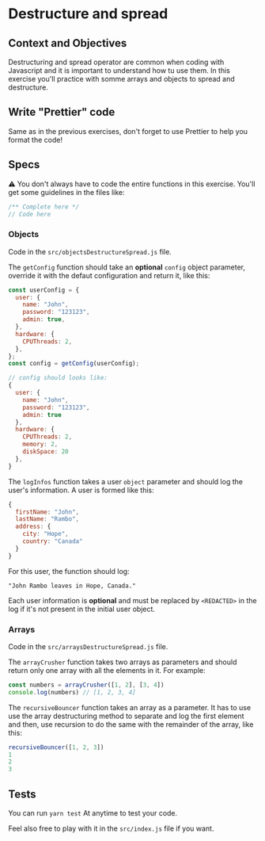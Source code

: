 # Destructure and spread

## Context and Objectives

Destructuring and spread operator are common when coding with Javascript and it is important to understand how tu use them.
In this exercise you'll practice with somme arrays and objects to spread and destructure.

## Write "Prettier" code

Same as in the previous exercises, don't forget to use Prettier to help you format the code!

## Specs

⚠️ You don't always have to code the entire functions in this exercise. You'll get some guidelines in the files like:
```js
/** Complete here */
// Code here
```

### Objects

Code in the `src/objectsDestructureSpread.js` file.

The `getConfig` function should take an **optional** `config` object parameter, override it with the defaut configuration and return it, like this:

```js
const userConfig = {
  user: {
    name: "John",
    password: "123123",
    admin: true,
  },
  hardware: {
    CPUThreads: 2,
  },
};
const config = getConfig(userConfig);

// config should looks like:
{
  user: {
    name: "John",
    password: "123123", 
    admin: true 
  },
  hardware: {
    CPUThreads: 2, 
    memory: 2, 
    diskSpace: 20
  },
}
```

The `logInfos` function takes a user `object` parameter and should log the user's information.
A user is formed like this:

```js
{
  firstName: "John",
  lastName: "Rambo",
  address: { 
    city: "Hope",
    country: "Canada"
  }
}
```

For this user, the function should log:

```
"John Rambo leaves in Hope, Canada."
```

Each user information is **optional** and must be replaced by `<REDACTED>` in the log if it's not present in the initial user object.

### Arrays

Code in the `src/arraysDestructureSpread.js` file.

The `arrayCrusher` function takes two arrays as parameters and should return only one array with all the elements in it.
For example:

```js
const numbers = arrayCrusher([1, 2], [3, 4])
console.log(numbers) // [1, 2, 3, 4]
```

The `recursiveBouncer` function takes an array as a parameter. It has to use use the array destructuring method to separate and log the first element and then, use recursion to do the same with the remainder of the array, like this:

```js
recursiveBouncer([1, 2, 3])
1
2
3
```

## Tests

You can run `yarn test` At anytime to test your code.

Feel also free to play with it in the `src/index.js` file if you want.
